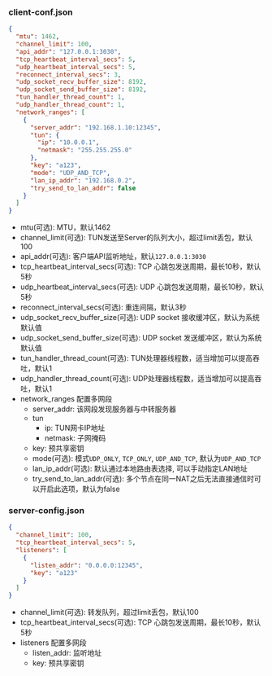 ### client-conf.json

```json
{
  "mtu": 1462,
  "channel_limit": 100,
  "api_addr": "127.0.0.1:3030",
  "tcp_heartbeat_interval_secs": 5,
  "udp_heartbeat_interval_secs": 5,
  "reconnect_interval_secs": 3,
  "udp_socket_recv_buffer_size": 8192,
  "udp_socket_send_buffer_size": 8192,
  "tun_handler_thread_count": 1,
  "udp_handler_thread_count": 1,
  "network_ranges": [
    {
      "server_addr": "192.168.1.10:12345",
      "tun": {
        "ip": "10.0.0.1",
        "netmask": "255.255.255.0"
      },
      "key": "a123",
      "mode": "UDP_AND_TCP",
      "lan_ip_addr": "192.168.0.2",
      "try_send_to_lan_addr": false
    }
  ]
}
```

- mtu(可选): MTU，默认1462
- channel_limit(可选): TUN发送至Server的队列大小，超过limit丢包，默认100
- api_addr(可选): 客户端API监听地址，默认`127.0.0.1:3030`
- tcp_heartbeat_interval_secs(可选): TCP 心跳包发送周期，最长10秒，默认5秒
- udp_heartbeat_interval_secs(可选): UDP 心跳包发送周期，最长10秒，默认5秒
- reconnect_interval_secs(可选): 重连间隔，默认3秒
- udp_socket_recv_buffer_size(可选): UDP socket 接收缓冲区，默认为系统默认值
- udp_socket_send_buffer_size(可选): UDP socket 发送缓冲区，默认为系统默认值
- tun_handler_thread_count(可选): TUN处理器线程数，适当增加可以提高吞吐，默认1
- udp_handler_thread_count(可选): UDP处理器线程数，适当增加可以提高吞吐，默认1
- network_ranges 配置多网段
    - server_addr: 该网段发现服务器与中转服务器
    - tun
        - ip: TUN网卡IP地址
        - netmask: 子网掩码
    - key: 预共享密钥
    - mode(可选): 模式`UDP_ONLY`, `TCP_ONLY`, `UDP_AND_TCP`, 默认为`UDP_AND_TCP`
    - lan_ip_addr(可选): 默认通过本地路由表选择, 可以手动指定LAN地址
    - try_send_to_lan_addr(可选): 多个节点在同一NAT之后无法直接通信时可以开启此选项，默认为false

### server-config.json

```json
{
  "channel_limit": 100,
  "tcp_heartbeat_interval_secs": 5,
  "listeners": [
    {
      "listen_addr": "0.0.0.0:12345",
      "key": "a123"
    }
  ]
}
```

- channel_limit(可选): 转发队列，超过limit丢包，默认100
- tcp_heartbeat_interval_secs(可选): TCP 心跳包发送周期，最长10秒，默认5秒
- listeners 配置多网段
    - listen_addr: 监听地址
    - key: 预共享密钥